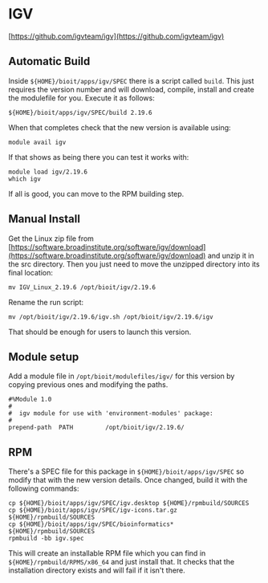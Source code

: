 # IGV

[https://github.com/igvteam/igv](https://github.com/igvteam/igv)

## Automatic Build

Inside `${HOME}/bioit/apps/igv/SPEC` there is a script called `build`. This just requires the version number and will download, compile, install and create the modulefile for you. Execute it as follows:

    ${HOME}/bioit/apps/igv/SPEC/build 2.19.6

When that completes check that the new version is available using:

    module avail igv

If that shows as being there you can test it works with:

    module load igv/2.19.6
    which igv

If all is good, you can move to the RPM building step.

## Manual Install

Get the Linux zip file from [https://software.broadinstitute.org/software/igv/download](https://software.broadinstitute.org/software/igv/download) and unzip it in the src directory. Then you just need to move the unzipped directory into its final location:

    mv IGV_Linux_2.19.6 /opt/bioit/igv/2.19.6

Rename the run script:

    mv /opt/bioit/igv/2.19.6/igv.sh /opt/bioit/igv/2.19.6/igv

That should be enough for users to launch this version.

## Module setup

Add a module file in `/opt/bioit/modulefiles/igv/` for this version by copying previous ones and modifying the paths.

    #%Module 1.0
    #
    #  igv module for use with 'environment-modules' package:
    #
    prepend-path  PATH         /opt/bioit/igv/2.19.6/

## RPM

There's a SPEC file for this package in `${HOME}/bioit/apps/igv/SPEC` so modify that with the new version details. Once changed, build it with the following commands:

    cp ${HOME}/bioit/apps/igv/SPEC/igv.desktop ${HOME}/rpmbuild/SOURCES
    cp ${HOME}/bioit/apps/igv/SPEC/igv-icons.tar.gz ${HOME}/rpmbuild/SOURCES
    cp ${HOME}/bioit/apps/igv/SPEC/bioinformatics* ${HOME}/rpmbuild/SOURCES
    rpmbuild -bb igv.spec

This will create an installable RPM file which you can find in `${HOME}/rpmbuild/RPMS/x86_64` and just install that. It checks that the installation directory exists and will fail if it isn't there.

